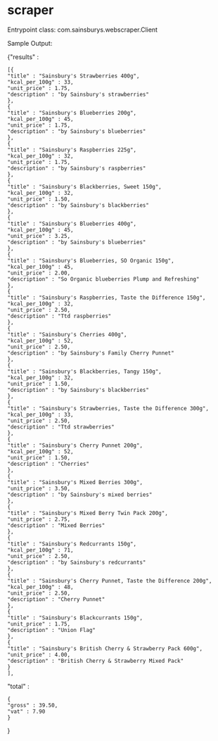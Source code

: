 # scraper

Entrypoint class: com.sainsburys.webscraper.Client

Sample Output:

{"results" : 
  
    [{
    "title" : "Sainsbury's Strawberries 400g",
    "kcal_per_100g" : 33,
    "unit_price" : 1.75,
    "description" : "by Sainsbury's strawberries"
    },
    {
    "title" : "Sainsbury's Blueberries 200g",
    "kcal_per_100g" : 45,
    "unit_price" : 1.75,
    "description" : "by Sainsbury's blueberries"
    },
    {
    "title" : "Sainsbury's Raspberries 225g",
    "kcal_per_100g" : 32,
    "unit_price" : 1.75,
    "description" : "by Sainsbury's raspberries"
    },
    {
    "title" : "Sainsbury's Blackberries, Sweet 150g",
    "kcal_per_100g" : 32,
    "unit_price" : 1.50,
    "description" : "by Sainsbury's blackberries"
    },
    {
    "title" : "Sainsbury's Blueberries 400g",
    "kcal_per_100g" : 45,
    "unit_price" : 3.25,
    "description" : "by Sainsbury's blueberries"
    },
    {
    "title" : "Sainsbury's Blueberries, SO Organic 150g",
    "kcal_per_100g" : 45,
    "unit_price" : 2.00,
    "description" : "So Organic blueberries Plump and Refreshing"
    },
    {
    "title" : "Sainsbury's Raspberries, Taste the Difference 150g",
    "kcal_per_100g" : 32,
    "unit_price" : 2.50,
    "description" : "Ttd raspberries"
    },
    {
    "title" : "Sainsbury's Cherries 400g",
    "kcal_per_100g" : 52,
    "unit_price" : 2.50,
    "description" : "by Sainsbury's Family Cherry Punnet"
    },
    {
    "title" : "Sainsbury's Blackberries, Tangy 150g",
    "kcal_per_100g" : 32,
    "unit_price" : 1.50,
    "description" : "by Sainsbury's blackberries"
    },
    {
    "title" : "Sainsbury's Strawberries, Taste the Difference 300g",
    "kcal_per_100g" : 33,
    "unit_price" : 2.50,
    "description" : "Ttd strawberries"
    },
    {
    "title" : "Sainsbury's Cherry Punnet 200g",
    "kcal_per_100g" : 52,
    "unit_price" : 1.50,
    "description" : "Cherries"
    },
    {
    "title" : "Sainsbury's Mixed Berries 300g",
    "unit_price" : 3.50,
    "description" : "by Sainsbury's mixed berries"
    },
    {
    "title" : "Sainsbury's Mixed Berry Twin Pack 200g",
    "unit_price" : 2.75,
    "description" : "Mixed Berries"
    },
    {
    "title" : "Sainsbury's Redcurrants 150g",
    "kcal_per_100g" : 71,
    "unit_price" : 2.50,
    "description" : "by Sainsbury's redcurrants"
    },
    {
    "title" : "Sainsbury's Cherry Punnet, Taste the Difference 200g",
    "kcal_per_100g" : 48,
    "unit_price" : 2.50,
    "description" : "Cherry Punnet"
    },
    {
    "title" : "Sainsbury's Blackcurrants 150g",
    "unit_price" : 1.75,
    "description" : "Union Flag"
    },
    {
    "title" : "Sainsbury's British Cherry & Strawberry Pack 600g",
    "unit_price" : 4.00,
    "description" : "British Cherry & Strawberry Mixed Pack"
    }
    ],
  
  "total" : 
  
    {
    "gross" : 39.50,
    "vat" : 7.90
    }
}
